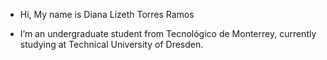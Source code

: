 -  Hi, My name is Diana Lizeth Torres Ramos 

-  I’m  an undergraduate student from Tecnológico de Monterrey, currently studying at Technical University of Dresden. 

